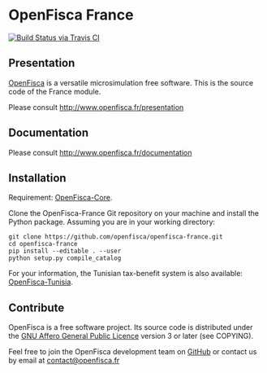 # OpenFisca France

[![Build Status via Travis CI](https://travis-ci.org/openfisca/openfisca-france.svg?branch=master)](https://travis-ci.org/openfisca/openfisca-france)

## Presentation

[OpenFisca](http://www.openfisca.fr/) is a versatile microsimulation free software.
This is the source code of the France module.

Please consult http://www.openfisca.fr/presentation

## Documentation

Please consult http://www.openfisca.fr/documentation

## Installation

Requirement: [OpenFisca-Core](https://github.com/openfisca/openfisca-core).

Clone the OpenFisca-France Git repository on your machine and install the Python package.
Assuming you are in your working directory:

```
git clone https://github.com/openfisca/openfisca-france.git
cd openfisca-france
pip install --editable . --user
python setup.py compile_catalog
```

For your information, the Tunisian tax-benefit system is also available:
[OpenFisca-Tunisia](https://github.com/openfisca/openfisca-tunisia).


## Contribute

OpenFisca is a free software project.
Its source code is distributed under the [GNU Affero General Public Licence](http://www.gnu.org/licenses/agpl.html)
version 3 or later (see COPYING).

Feel free to join the OpenFisca development team on [GitHub](https://github.com/openfisca) or contact us by email at
contact@openfisca.fr
